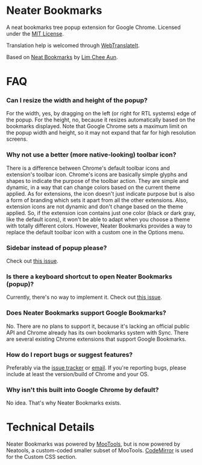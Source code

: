 # Neater Bookmarks

A neat bookmarks tree popup extension for Google Chrome. Licensed under the [MIT License](http://www.opensource.org/licenses/mit-license.php).

Translation help is welcomed through [WebTranslateIt](https://webtranslateit.com/en/projects/4222-Neater-Bookmarks).

Based on [Neat Bookmarks](https://github.com/cheeaun/neat-bookmarks) by [Lim Chee Aun](http://cheeaun.com/).

# FAQ

### Can I resize the width and height of the popup?

For the width, yes, by dragging on the left (or right for RTL systems) edge of the popup. For the height, no, because it resizes automatically based on the bookmarks displayed. Note that Google Chrome sets a maximum limit on the popup width and height, so it may not expand that far for high resolution screens.

### Why not use a better (more native-looking) toolbar icon?

There is a difference between Chrome's default toolbar icons and extension's toolbar icon. Chrome's icons are basically simple glyphs and shapes to indicate the purpose of the toolbar action. They are simple and dynamic, in a way that can change colors based on the current theme applied. As for extensions, the icon doesn't just indicate purpose but is also a form of branding which sets it apart from all the other extensions. Also, extension icons are not dynamic and don't change based on the theme applied. So, if the extension icon contains just one color (black or dark gray, like the default icons), it won't be able to adapt when you choose a theme with totally different colors. However, Neater Bookmarks provides a way to replace the default toolbar icon with a custom one in the Options menu.

### Sidebar instead of popup please?

Check out [this issue](http://crbug.com/51084).

### Is there a keyboard shortcut to open Neater Bookmarks (popup)?

Currently, there's no way to implement it. Check out [this issue](http://crbug.com/27702).

### Does Neater Bookmarks support Google Bookmarks?

No. There are no plans to support it, because it's lacking an official public API and Chrome already has its own bookmarks system with Sync. There are several existing Chrome extensions that support Google Bookmarks.

### How do I report bugs or suggest features?

Preferably via the [issue tracker](https://github.com/evanshultz/neater-bookmarks/issues) or [email](neaterbookmarks@gmail.com). If you're reporting bugs, please include at least the version/build of Chrome and your OS.

### Why isn't this built into Google Chrome by default?

No idea. That's why Neater Bookmarks exists.

# Technical Details

Neater Bookmarks was powered by [MooTools](http://mootools.net/), but is now powered by Neatools, a custom-coded smaller subset of MooTools. [CodeMirror](http://codemirror.net/) is used for the Custom CSS section.